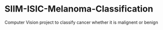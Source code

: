 # SIIM-ISIC-Melanoma-Classification
Computer Vision project to classify cancer whether it is malignent or benign

